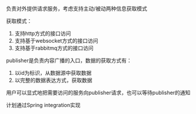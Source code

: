 负责对外提供请求服务，考虑支持主动/被动两种信息获取模式

获取模式：
1. 支持http方式的接口访问
2. 支持基于websocket方式的接口访问
3. 支持基于rabbitmq方式的接口访问

publisher是负责内容广播的入口，数据的获取方式有：
1. 以id为标识，从数据源中获取数据
2. 以完整的数据表达方式，获取数据

用户可以显式地把需要访问的服务向publisher请求，也可以等待publisher的通知

计划通过Spring integration实现